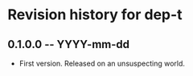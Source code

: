 # Revision history for dep-t

## 0.1.0.0 -- YYYY-mm-dd

* First version. Released on an unsuspecting world.
